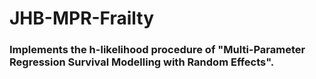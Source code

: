 # JHB-MPR-Frailty
### Implements the h-likelihood procedure of "Multi-Parameter Regression Survival Modelling with Random Effects". 

